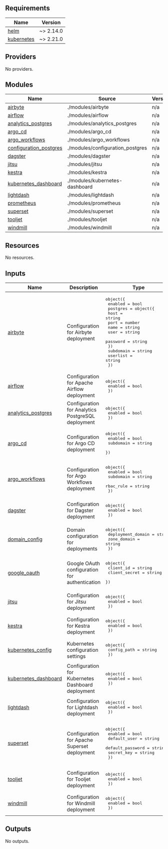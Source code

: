 ## Requirements

| Name | Version |
|------|---------|
| <a name="requirement_helm"></a> [helm](#requirement\_helm) | ~> 2.14.0 |
| <a name="requirement_kubernetes"></a> [kubernetes](#requirement\_kubernetes) | ~> 2.21.0 |

## Providers

No providers.

## Modules

| Name | Source | Version |
|------|--------|---------|
| <a name="module_airbyte"></a> [airbyte](#module\_airbyte) | ./modules/airbyte | n/a |
| <a name="module_airflow"></a> [airflow](#module\_airflow) | ./modules/airflow | n/a |
| <a name="module_analytics_postgres"></a> [analytics\_postgres](#module\_analytics\_postgres) | ./modules/analytics_postgres | n/a |
| <a name="module_argo_cd"></a> [argo\_cd](#module\_argo\_cd) | ./modules/argo_cd | n/a |
| <a name="module_argo_workflows"></a> [argo\_workflows](#module\_argo\_workflows) | ./modules/argo_workflows | n/a |
| <a name="module_configuration_postgres"></a> [configuration\_postgres](#module\_configuration\_postgres) | ./modules/configuration_postgres | n/a |
| <a name="module_dagster"></a> [dagster](#module\_dagster) | ./modules/dagster | n/a |
| <a name="module_jitsu"></a> [jitsu](#module\_jitsu) | ./modules/jitsu | n/a |
| <a name="module_kestra"></a> [kestra](#module\_kestra) | ./modules/kestra | n/a |
| <a name="module_kubernetes_dashboard"></a> [kubernetes\_dashboard](#module\_kubernetes\_dashboard) | ./modules/kubernetes-dashboard | n/a |
| <a name="module_lightdash"></a> [lightdash](#module\_lightdash) | ./modules/lightdash | n/a |
| <a name="module_prometheus"></a> [prometheus](#module\_prometheus) | ./modules/prometheus | n/a |
| <a name="module_superset"></a> [superset](#module\_superset) | ./modules/superset | n/a |
| <a name="module_tooljet"></a> [tooljet](#module\_tooljet) | ./modules/tooljet | n/a |
| <a name="module_windmill"></a> [windmill](#module\_windmill) | ./modules/windmill | n/a |

## Resources

No resources.

## Inputs

| Name | Description | Type | Default | Required |
|------|-------------|------|---------|:--------:|
| <a name="input_airbyte"></a> [airbyte](#input\_airbyte) | Configuration for Airbyte deployment | <pre>object({<br>    enabled = bool<br>    postgres = object({<br>      host     = string<br>      port     = number<br>      name     = string<br>      user     = string<br>      password = string<br>    })<br>    subdomain = string<br>    userlist  = string<br>  })</pre> | <pre>{<br>  "enabled": false,<br>  "postgres": {<br>    "host": null,<br>    "name": null,<br>    "password": null,<br>    "port": 5432,<br>    "user": null<br>  },<br>  "subdomain": "airbyte",<br>  "userlist": ""<br>}</pre> | no |
| <a name="input_airflow"></a> [airflow](#input\_airflow) | Configuration for Apache Airflow deployment | <pre>object({<br>    enabled = bool<br>  })</pre> | <pre>{<br>  "enabled": false<br>}</pre> | no |
| <a name="input_analytics_postgres"></a> [analytics\_postgres](#input\_analytics\_postgres) | Configuration for Analytics PostgreSQL deployment | <pre>object({<br>    enabled = bool<br>  })</pre> | <pre>{<br>  "enabled": false<br>}</pre> | no |
| <a name="input_argo_cd"></a> [argo\_cd](#input\_argo\_cd) | Configuration for Argo CD deployment | <pre>object({<br>    enabled   = bool<br>    subdomain = string<br>  })</pre> | <pre>{<br>  "enabled": false,<br>  "subdomain": "argocd"<br>}</pre> | no |
| <a name="input_argo_workflows"></a> [argo\_workflows](#input\_argo\_workflows) | Configuration for Argo Workflows deployment | <pre>object({<br>    enabled   = bool<br>    subdomain = string<br>    rbac_rule = string<br>  })</pre> | <pre>{<br>  "enabled": false,<br>  "rbac_rule": "false",<br>  "subdomain": "argo-workflows"<br>}</pre> | no |
| <a name="input_dagster"></a> [dagster](#input\_dagster) | Configuration for Dagster deployment | <pre>object({<br>    enabled = bool<br>  })</pre> | <pre>{<br>  "enabled": false<br>}</pre> | no |
| <a name="input_domain_config"></a> [domain\_config](#input\_domain\_config) | Domain configuration for deployments | <pre>object({<br>    deployment_domain = string<br>    zone_domain       = string<br>  })</pre> | <pre>{<br>  "deployment_domain": "",<br>  "zone_domain": ""<br>}</pre> | no |
| <a name="input_google_oauth"></a> [google\_oauth](#input\_google\_oauth) | Google OAuth configuration for authentication | <pre>object({<br>    client_id     = string<br>    client_secret = string<br>  })</pre> | <pre>{<br>  "client_id": "",<br>  "client_secret": ""<br>}</pre> | no |
| <a name="input_jitsu"></a> [jitsu](#input\_jitsu) | Configuration for Jitsu deployment | <pre>object({<br>    enabled = bool<br>  })</pre> | <pre>{<br>  "enabled": false<br>}</pre> | no |
| <a name="input_kestra"></a> [kestra](#input\_kestra) | Configuration for Kestra deployment | <pre>object({<br>    enabled = bool<br>  })</pre> | <pre>{<br>  "enabled": false<br>}</pre> | no |
| <a name="input_kubernetes_config"></a> [kubernetes\_config](#input\_kubernetes\_config) | Kubernetes configuration settings | <pre>object({<br>    config_path = string<br>  })</pre> | <pre>{<br>  "config_path": "~/.kube/config"<br>}</pre> | no |
| <a name="input_kubernetes_dashboard"></a> [kubernetes\_dashboard](#input\_kubernetes\_dashboard) | Configuration for Kubernetes Dashboard deployment | <pre>object({<br>    enabled = bool<br>  })</pre> | <pre>{<br>  "enabled": false<br>}</pre> | no |
| <a name="input_lightdash"></a> [lightdash](#input\_lightdash) | Configuration for Lightdash deployment | <pre>object({<br>    enabled = bool<br>  })</pre> | <pre>{<br>  "enabled": false<br>}</pre> | no |
| <a name="input_superset"></a> [superset](#input\_superset) | Configuration for Apache Superset deployment | <pre>object({<br>    enabled         = bool<br>    default_user    = string<br>    default_password = string<br>    secret_key      = string<br>  })</pre> | <pre>{<br>  "default_password": "admin",<br>  "default_user": "admin@superset.com",<br>  "enabled": false,<br>  "secret_key": "YOUR_OWN_RANDOM_GENERATED_SECRET_KEY"<br>}</pre> | no |
| <a name="input_tooljet"></a> [tooljet](#input\_tooljet) | Configuration for Tooljet deployment | <pre>object({<br>    enabled = bool<br>  })</pre> | <pre>{<br>  "enabled": false<br>}</pre> | no |
| <a name="input_windmill"></a> [windmill](#input\_windmill) | Configuration for Windmill deployment | <pre>object({<br>    enabled = bool<br>  })</pre> | <pre>{<br>  "enabled": false<br>}</pre> | no |

## Outputs

No outputs.

